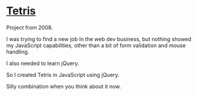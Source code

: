 # [Tetris](https://blaise.io/tetris)

Project from 2008.

I was trying to find a new job in the web dev business, but nothing showed my 
JavaScript capabilities, other than a bit of form validation and mouse handling.

I also needed to learn jQuery.

So I created Tetris in JavaScript using jQuery.

Silly combination when you think about it now.
